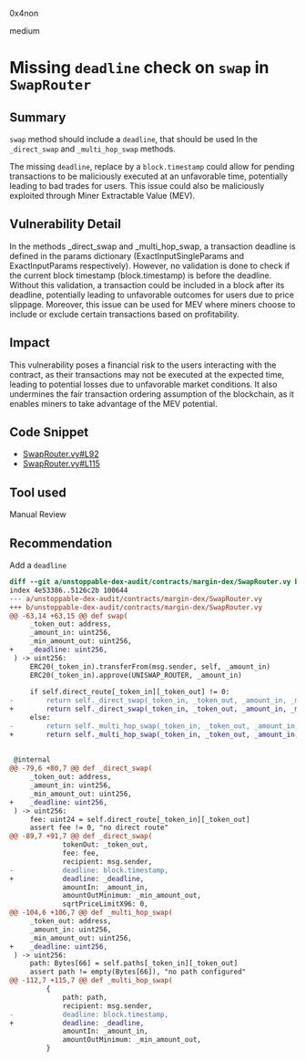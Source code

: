 0x4non

medium

# Missing `deadline` check on `swap` in `SwapRouter`

## Summary

`swap` method should include a `deadline`, that should be used In the `_direct_swap` and `_multi_hop_swap` methods. 

The missing `deadline`, replace by a `block.timestamp` could allow for pending transactions to be maliciously executed at an unfavorable time, potentially leading to bad trades for users. This issue could also be maliciously exploited through Miner Extractable Value (MEV).

## Vulnerability Detail

In the methods _direct_swap and _multi_hop_swap, a transaction deadline is defined in the params dictionary (ExactInputSingleParams and ExactInputParams respectively). However, no validation is done to check if the current block timestamp (block.timestamp) is before the deadline. Without this validation, a transaction could be included in a block after its deadline, potentially leading to unfavorable outcomes for users due to price slippage. Moreover, this issue can be used for MEV where miners choose to include or exclude certain transactions based on profitability.

## Impact

This vulnerability poses a financial risk to the users interacting with the contract, as their transactions may not be executed at the expected time, leading to potential losses due to unfavorable market conditions. It also undermines the fair transaction ordering assumption of the blockchain, as it enables miners to take advantage of the MEV potential.

## Code Snippet

- [SwapRouter.vy#L92](https://github.com/sherlock-audit/2023-06-unstoppable/blob/main/unstoppable-dex-audit/contracts/margin-dex/SwapRouter.vy#L92)
- [SwapRouter.vy#L115](https://github.com/sherlock-audit/2023-06-unstoppable/blob/main/unstoppable-dex-audit/contracts/margin-dex/SwapRouter.vy#L115)

## Tool used

Manual Review

## Recommendation

Add a `deadline`
```diff
diff --git a/unstoppable-dex-audit/contracts/margin-dex/SwapRouter.vy b/unstoppable-dex-audit/contracts/margin-dex/SwapRouter.vy
index 4e53386..5126c2b 100644
--- a/unstoppable-dex-audit/contracts/margin-dex/SwapRouter.vy
+++ b/unstoppable-dex-audit/contracts/margin-dex/SwapRouter.vy
@@ -63,14 +63,15 @@ def swap(
     _token_out: address,
     _amount_in: uint256,
     _min_amount_out: uint256,
+    _deadline: uint256,
 ) -> uint256:
     ERC20(_token_in).transferFrom(msg.sender, self, _amount_in)
     ERC20(_token_in).approve(UNISWAP_ROUTER, _amount_in)
 
     if self.direct_route[_token_in][_token_out] != 0:
-        return self._direct_swap(_token_in, _token_out, _amount_in, _min_amount_out)
+        return self._direct_swap(_token_in, _token_out, _amount_in, _min_amount_out, _deadline)
     else:
-        return self._multi_hop_swap(_token_in, _token_out, _amount_in, _min_amount_out)
+        return self._multi_hop_swap(_token_in, _token_out, _amount_in, _min_amount_out, _deadline)
 
 
 @internal
@@ -79,6 +80,7 @@ def _direct_swap(
     _token_out: address,
     _amount_in: uint256,
     _min_amount_out: uint256,
+    _deadline: uint256,
 ) -> uint256:
     fee: uint24 = self.direct_route[_token_in][_token_out]
     assert fee != 0, "no direct route"
@@ -89,7 +91,7 @@ def _direct_swap(
             tokenOut: _token_out,
             fee: fee,
             recipient: msg.sender,
-            deadline: block.timestamp,
+            deadline: _deadline,
             amountIn: _amount_in,
             amountOutMinimum: _min_amount_out,
             sqrtPriceLimitX96: 0,
@@ -104,6 +106,7 @@ def _multi_hop_swap(
     _token_out: address,
     _amount_in: uint256,
     _min_amount_out: uint256,
+    _deadline: uint256,
 ) -> uint256:
     path: Bytes[66] = self.paths[_token_in][_token_out]
     assert path != empty(Bytes[66]), "no path configured"
@@ -112,7 +115,7 @@ def _multi_hop_swap(
         {
             path: path,
             recipient: msg.sender,
-            deadline: block.timestamp,
+            deadline: _deadline,
             amountIn: _amount_in,
             amountOutMinimum: _min_amount_out,
         }
```
